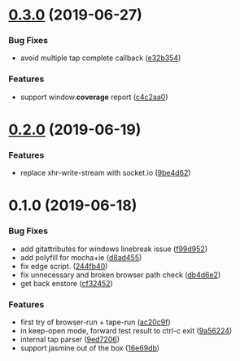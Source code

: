 # [0.3.0](https://github.com/3cp/browser-do/compare/v0.2.0...v0.3.0) (2019-06-27)


### Bug Fixes

* avoid multiple tap complete callback ([e32b354](https://github.com/3cp/browser-do/commit/e32b354))


### Features

* support window.__coverage__ report ([c4c2aa0](https://github.com/3cp/browser-do/commit/c4c2aa0))



# [0.2.0](https://github.com/3cp/browser-do/compare/v0.1.0...v0.2.0) (2019-06-19)


### Features

* replace xhr-write-stream with socket.io ([9be4d62](https://github.com/3cp/browser-do/commit/9be4d62))



# 0.1.0 (2019-06-18)


### Bug Fixes

* add gitattributes for windows linebreak issue ([f99d952](https://github.com/3cp/browser-do/commit/f99d952))
* add polyfill for mocha+ie ([d8ad455](https://github.com/3cp/browser-do/commit/d8ad455))
* fix edge script. ([244fb40](https://github.com/3cp/browser-do/commit/244fb40))
* fix unnecessary and broken browser path check ([db4d6e2](https://github.com/3cp/browser-do/commit/db4d6e2))
* get back enstore ([cf32452](https://github.com/3cp/browser-do/commit/cf32452))


### Features

* first try of browser-run + tape-run ([ac20c9f](https://github.com/3cp/browser-do/commit/ac20c9f))
* in keep-open mode, forward test result to ctrl-c exit ([9a56224](https://github.com/3cp/browser-do/commit/9a56224))
* internal tap parser ([9ed7206](https://github.com/3cp/browser-do/commit/9ed7206))
* support jasmine out of the box ([16e69db](https://github.com/3cp/browser-do/commit/16e69db))




